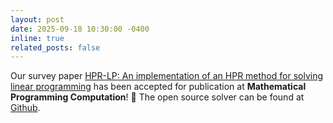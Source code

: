 ```yaml
---
layout: post
date: 2025-09-18 10:30:00 -0400
inline: true
related_posts: false
---
```


Our survey paper [HPR-LP: An implementation of an HPR method for solving linear programming](https://arxiv.org/pdf/2408.12179) has been accepted for publication at **Mathematical Programming Computation**! :tada: The open source solver can be found at [Github](https://github.com/PolyU-IOR/HPR-LP).
